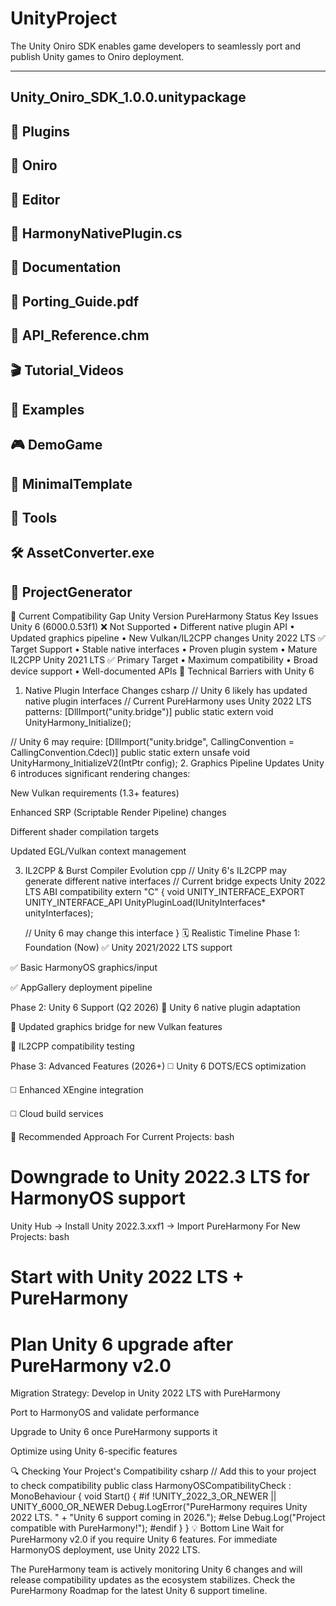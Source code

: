# UnityProject

The Unity Oniro SDK enables game developers to seamlessly port and publish Unity games to Oniro deployment.
    
------------
Unity_Oniro_SDK_1.0.0.unitypackage
-
📁 Plugins
-
📁 Oniro
-
📁 Editor
-
🔧 HarmonyNativePlugin.cs
-
📁 Documentation
-
📘 Porting_Guide.pdf
-
📗 API_Reference.chm
-
🎬 Tutorial_Videos
-
📁 Examples
-
🎮 DemoGame
-
🔧 MinimalTemplate
-
📁 Tools
-
🛠️ AssetConverter.exe
-
🔧 ProjectGenerator
-
🚫 Current Compatibility Gap
Unity Version	PureHarmony Status	Key Issues
Unity 6 (6000.0.53f1)	❌ Not Supported	• Different native plugin API
• Updated graphics pipeline
• New Vulkan/IL2CPP changes
Unity 2022 LTS	✅ Target Support	• Stable native interfaces
• Proven plugin system
• Mature IL2CPP
Unity 2021 LTS	✅ Primary Target	• Maximum compatibility
• Broad device support
• Well-documented APIs
🔧 Technical Barriers with Unity 6
1. Native Plugin Interface Changes
csharp
// Unity 6 likely has updated native plugin interfaces
// Current PureHarmony uses Unity 2022 LTS patterns:
[DllImport("unity.bridge")]
public static extern void UnityHarmony_Initialize();

// Unity 6 may require:
[DllImport("unity.bridge", CallingConvention = CallingConvention.Cdecl)]
public static extern unsafe void UnityHarmony_InitializeV2(IntPtr config);
2. Graphics Pipeline Updates
Unity 6 introduces significant rendering changes:

New Vulkan requirements (1.3+ features)

Enhanced SRP (Scriptable Render Pipeline) changes

Different shader compilation targets

Updated EGL/Vulkan context management

3. IL2CPP & Burst Compiler Evolution
cpp
// Unity 6's IL2CPP may generate different native interfaces
// Current bridge expects Unity 2022 LTS ABI compatibility
extern "C" {
    void UNITY_INTERFACE_EXPORT UNITY_INTERFACE_API 
    UnityPluginLoad(IUnityInterfaces* unityInterfaces);
    
    // Unity 6 may change this interface
}
🗓️ Realistic Timeline
Phase 1: Foundation (Now)
✅ Unity 2021/2022 LTS support

✅ Basic HarmonyOS graphics/input

✅ AppGallery deployment pipeline

Phase 2: Unity 6 Support (Q2 2026)
🔄 Unity 6 native plugin adaptation

🔄 Updated graphics bridge for new Vulkan features

🔄 IL2CPP compatibility testing

Phase 3: Advanced Features (2026+)
◻️ Unity 6 DOTS/ECS optimization

◻️ Enhanced XEngine integration

◻️ Cloud build services

🎯 Recommended Approach
For Current Projects:
bash
# Downgrade to Unity 2022.3 LTS for HarmonyOS support
Unity Hub → Install Unity 2022.3.xxf1 → Import PureHarmony
For New Projects:
bash
# Start with Unity 2022 LTS + PureHarmony
# Plan Unity 6 upgrade after PureHarmony v2.0
Migration Strategy:
Develop in Unity 2022 LTS with PureHarmony

Port to HarmonyOS and validate performance

Upgrade to Unity 6 once PureHarmony supports it

Optimize using Unity 6-specific features

🔍 Checking Your Project's Compatibility
csharp
// Add this to your project to check compatibility
public class HarmonyOSCompatibilityCheck : MonoBehaviour
{
    void Start()
    {
        #if !UNITY_2022_3_OR_NEWER || UNITY_6000_OR_NEWER
        Debug.LogError("PureHarmony requires Unity 2022 LTS. " +
                      "Unity 6 support coming in 2026.");
        #else
        Debug.Log("Project compatible with PureHarmony!");
        #endif
    }
}
💡 Bottom Line
Wait for PureHarmony v2.0 if you require Unity 6 features. For immediate HarmonyOS deployment, use Unity 2022 LTS.

The PureHarmony team is actively monitoring Unity 6 changes and will release compatibility updates as the ecosystem stabilizes. Check the PureHarmony Roadmap for the latest Unity 6 support timeline.
